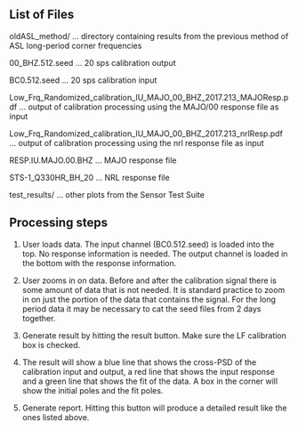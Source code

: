## List of Files

oldASL_method/
... directory containing results from the previous method of ASL long-period corner frequencies

00_BHZ.512.seed
... 20 sps calibration output

BC0.512.seed
... 20 sps calibration input

Low_Frq_Randomized_calibration_IU_MAJO_00_BHZ_2017.213_MAJOResp.pdf
... output of calibration processing using the MAJO/00 response file as input

Low_Frq_Randomized_calibration_IU_MAJO_00_BHZ_2017.213_nrlResp.pdf
... output of calibration processing using the nrl response file as input

RESP.IU.MAJO.00.BHZ
... MAJO response file

STS-1_Q330HR_BH_20
... NRL response file

test_results/
... other plots from the Sensor Test Suite


## Processing steps
1. User loads data.  The input channel (BC0.512.seed) is loaded into the top.  No response information is needed.  The output channel is loaded in the bottom with the response information.

2. User zooms in on data.  Before and after the calibration signal there is some amount of data that is not needed.  It is standard practice to zoom in on just the portion of the data that contains the signal. For the long period data it may be necessary to cat the seed files from 2 days together.

3. Generate result by hitting the result button. Make sure the LF calibration box is checked.

4. The result will show a blue line that shows the cross-PSD of the calibration input and output, a red line that shows the input response and a green line that shows the fit of the data.  A box in the corner will show the initial poles and the fit poles.

5. Generate report.  Hitting this button will produce a detailed result like the ones listed above.

